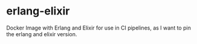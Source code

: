 # erlang-elixir

Docker Image with Erlang and Elixir for use in CI pipelines, as I want to pin
the erlang and elixir version.
